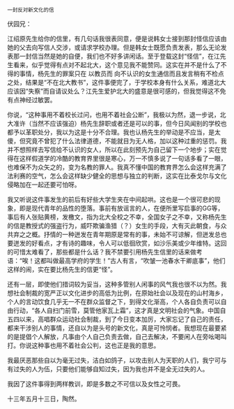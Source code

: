     一封反对新文化的信 

   伏园兄：

   江绍原先生给你的信里，有几句话我很表同意，便是说韩女士接到那封怪信应该由她的父去向写信人交涉，或请求学校办理。但是韩女士既愿负责发表，那么无论发表那一封信当然是她的自便，我们也不好多讲闲话。至于登载这封“怪信”，在江先生看来，似乎觉得有点对不起北大，这个意见我不能赞同。这实在并不是什么了不得的事情，杨先生的罪案只在 以教员而 向不认识的女生通信而且发言稍有不检点之处，结果是“不在北大教书”，这件事便完了，于学校本身有什么关系，难道北大应该因“失察”而自请议处么？江先生爱护北大的盛意是很可感的，但我觉得这不免有点神经过敏罢。

   你说，“这种事用不着校长过问，也用不着社会公断”，我极以为然，退一步说，北大准许（当然不应该强迫）杨先生辞职或者还是可以的事，但今日风闻别的学校也都予以革职处分，我以为这是十分不合理。我也认杨先生的举动是不应当，是太傻，但究竟不曾犯了什么法律道德，不能就目为无人格，加以这种过重的惩罚。我并不想照样去写信给不认识的女人，所以在此刻预先为自己留下一个地步；实在觉得在这样假道学的冷酷的教育界里很是寒心，万一不慎多说了一句话多看了一眼，也难保不为众矢之的，变为名教的罪人。我真不懂中国的教育界怎么会这样充满了法利赛的空气，怎么会这样缺少健全的思想与独立的判断，这实在比泰戈尔与文化侵略加在一起还要可怕呀。

   我又听说这件事发生的前后有好些大学生夹在中间起哄。这也是一个很可悲的现象，即是现代青年的品性的堕落。事前有放谣言的人，在便所里写启事的GG等，事后有人张贴黄榜，发檄文，指为北大全校之不幸，全国女子之不幸，又称杨先生的信是教授式的强盗行为，威吓欺骗渔猎（？）女生的手段，大有灭此朝食，与众共弃之之概。抒情的一种迸发在青年期原是常有的事，未始不可谅解，但迸发总也要迸发的好看点，才有诗的趣味，令人可以低徊欣赏，如沙乐美或少年维特。这回的可惜太难看了，那些都是什么话？我不禁要引用杨先生信里的话来做考语：“唉！这都叫做最高学府的学生！”古人有言，“吹皱一池春水干卿底事”，他们这样的闹，实在要比杨先生的信更“怪”。

   还有一层，即使他们措词较为妥当，这种多管别人闲事的风气我也很不以为然。我想社会制裁的宽严正以文化进步的高低为比例，在原始社会以及现在的山村海乡，个人的言动饮食几乎无一不在群众监督之下，到得文化渐高，个人各自负责可以自由行动，“各人自扫门前雪，莫管他家瓦上霜”，这才真是文明社会的气象。中国自五四以来，高唱群众运动社会制裁，到了今日变本加厉，大家忘记了自己的责任，都来干涉别人的事情，还自以为是头号的新文化，真是可怜悯者。我想现在最要紧的是提倡个人解放，凡事由个人自己负责去做，自己去解决，不要闲人在旁吆喝叫打。你说这种事也用不着社会公判，这也正是我的意思。

   我最厌恶那些自以为毫无过失，洁白如鸽子，以攻击别人为天职的人们，我宁可与有过失的人为伍，只要他们能够自知过失，因为我也并不是全无过失的人。

   我因了这件事得到两样教训，即是多数之不可信以及女性之可畏。

   十三年五月十三日，陶然。

